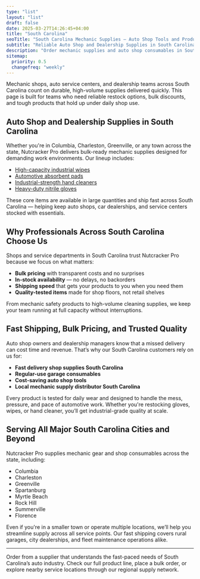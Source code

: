 ```yaml
---
type: "list"
layout: "list"
draft: false
date: 2025-03-27T14:26:45+04:00
title: "South Carolina"
seoTitle: "South Carolina Mechanic Supplies – Auto Shop Tools and Products near me"
subtitle: "Reliable Auto Shop and Dealership Supplies in South Carolina"
description: "Order mechanic supplies and auto shop consumables in South Carolina. Serving Columbia, Charleston, Greenville, and all statewide locations with fast delivery."
sitemap:
  priority: 0.5
  changefreq: "weekly"
---
```


Mechanic shops, auto service centers, and dealership teams across South Carolina count on durable, high-volume supplies delivered quickly. This page is built for teams who need reliable restock options, bulk discounts, and tough products that hold up under daily shop use.

## Auto Shop and Dealership Supplies in South Carolina

Whether you're in Columbia, Charleston, Greenville, or any town across the state, Nutcracker Pro delivers bulk-ready mechanic supplies designed for demanding work environments. Our lineup includes:

- [High-capacity industrial wipes](/industrial-wipes-roll/)
- [Automotive absorbent pads](/industrial-absorbent-pads/)
- [Industrial-strength hand cleaners](/hand-cleaner/)
- [Heavy-duty nitrile gloves](/nitrile-gloves/)

These core items are available in large quantities and ship fast across South Carolina — helping keep auto shops, car dealerships, and service centers stocked with essentials.

## Why Professionals Across South Carolina Choose Us

Shops and service departments in South Carolina trust Nutcracker Pro because we focus on what matters:

- **Bulk pricing** with transparent costs and no surprises
- **In-stock availability** — no delays, no backorders
- **Shipping speed** that gets your products to you when you need them
- **Quality-tested items** made for shop floors, not retail shelves

From mechanic safety products to high-volume cleaning supplies, we keep your team running at full capacity without interruptions.

## Fast Shipping, Bulk Pricing, and Trusted Quality

Auto shop owners and dealership managers know that a missed delivery can cost time and revenue. That’s why our South Carolina customers rely on us for:

- **Fast delivery shop supplies South Carolina**
- **Regular-use garage consumables**
- **Cost-saving auto shop tools**
- **Local mechanic supply distributor South Carolina**

Every product is tested for daily wear and designed to handle the mess, pressure, and pace of automotive work. Whether you're restocking gloves, wipes, or hand cleaner, you’ll get industrial-grade quality at scale.

## Serving All Major South Carolina Cities and Beyond

Nutcracker Pro supplies mechanic gear and shop consumables across the state, including:

- Columbia
- Charleston
- Greenville
- Spartanburg
- Myrtle Beach
- Rock Hill
- Summerville
- Florence

Even if you're in a smaller town or operate multiple locations, we’ll help you streamline supply across all service points. Our fast shipping covers rural garages, city dealerships, and fleet maintenance operations alike.

---

Order from a supplier that understands the fast-paced needs of South Carolina’s auto industry. Check our full product line, place a bulk order, or explore nearby service locations through our regional supply network.
